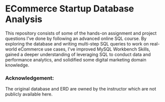 # ECommerce Startup Database Analysis 

This repository consists of some of the hands-on assignment and project questions I’ve done by following an advanced online SQL course. By exploring the database and writing multi-step SQL queries to work on real-world eCommerce use cases, I’ve improved MySQL Workbench Skills, gained a deeper understanding of leveraging SQL to conduct data and performance analytics, and solidified some digital marketing domain knowledge. 


### Acknowledgement: 
The original database and ERD are owned by the instructor which are not publicly available here. 
